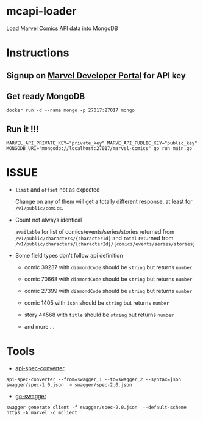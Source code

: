 # mcapi-loader

Load [Marvel Comics API](https://developer.marvel.com/) data into MongoDB

# Instructions

## Signup on [Marvel Developer Portal](https://developer.marvel.com/) for API key

## Get ready MongoDB

```
docker run -d --name mongo -p 27017:27017 mongo
```

## Run it !!!

```
MARVEL_API_PRIVATE_KEY="private_key" MARVE_API_PUBLIC_KEY="public_key" MONGODB_URI="mongodb://localhost:27017/marvel-comics" go run main.go
```

# ISSUE

+ `limit` and `offset` not as expected

    Change on any of them will get a totally different response, at least for `/v1/public/comics`.

+ Count not always identical

    `available` for list of comics/events/series/stories returned from `/v1/public/characters/{characterId}` and `total` returned from `/v1/public/characters/{characterId}/{comics/events/series/stories}`

+ Some field types don't follow api definition

    + comic 39237 with `diamondCode` should be `string` but returns `number`

    + comic 70668 with `diamondCode` should be `string` but returns `number`

    + comic 27399 with `diamondCode` should be `string` but returns `number`

    + comic 1405 with `isbn` should be `string` but returns `number`

    + story 44568 with `title` should be `string` but returns `number`

    + and more ...

# Tools

+ [api-spec-converter](https://www.npmjs.com/package/api-spec-converter)

```
api-spec-converter --from=swagger_1 --to=swagger_2 --syntax=json swagger/spec-1.0.json  > swagger/spec-2.0.json
```

+ [go-swagger](https://github.com/go-swagger/go-swagger)

```
swagger generate client -f swagger/spec-2.0.json  --default-scheme https -A marvel -c mclient
```
